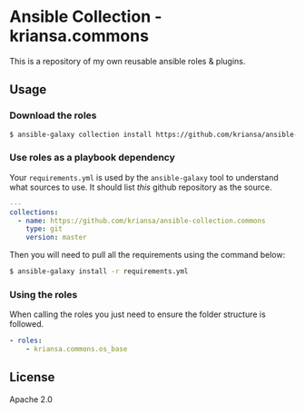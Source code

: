 # Ansible Collection - kriansa.commons

This is a repository of my own reusable ansible roles & plugins.

## Usage

### Download the roles

```sh
$ ansible-galaxy collection install https://github.com/kriansa/ansible-collection.commons
```

### Use roles as a playbook dependency

Your `requirements.yml` is used by the `ansible-galaxy` tool to understand what sources to use. It
should list *this* github repository as the source.


```yaml
---
collections:
  - name: https://github.com/kriansa/ansible-collection.commons
    type: git
    version: master
```

Then you will need to pull all the requirements using the command below:

```sh
$ ansible-galaxy install -r requirements.yml
```


### Using the roles

When calling the roles you just need to ensure the folder structure is followed.

```yaml
- roles:
    - kriansa.commons.os_base
```

## License

Apache 2.0
